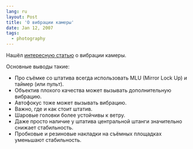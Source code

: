 ```yaml
---
lang: ru
layout: Post
title: 'О вибрации камеры'
date: Jan 12, 2007
tags:
  - photography
---
```


Нашёл [интересную статью](http://markins.com/charlie/report.html 'About Tripod, Head & Vibration') о вибрации камеры.

Основные выводы такие:

- Про съёмке со штатива всегда использовать MLU (Mirror Lock Up) и таймер (или пульт).
- Объектив плохого качества может вызывать дополнительную вибрацию.
- Автофокус тоже может вызывать вибрацию.
- Важно, где и как стоит штатив.
- Шаровые головки более устойчивы к ветру.
- Даже просто наличие у штатива центральной штанги значительно снижает стабильность.
- Пробковые и резиновые накладки на съёмных площадках уменьшают стабильность.
